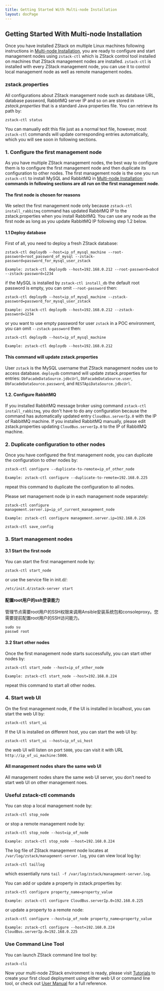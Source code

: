 ```yaml
---
title: Getting Started With Multi-node Installation
layout: docPage
---
```


<h2 id="manual">Getting Started With Multi-node Installation</h2>

Once you have installed ZStack on multiple Linux machines following instructions in [Multi-node Installation](../installation/multi-node.html), you are
ready to configure and start management nodes using `zstack-ctl` which is ZStack control tool installed on machines
that ZStack management nodes are installed. `zstack-ctl` is installed with every ZStack management node, you can use it to control
local management node as well as remote management nodes.

### zstack.properties

All configurations about ZStack management node such as database URL, database password, RabbitMQ server IP and so on are stored
in *zstack.properties* that is a standard Java properties file. You can retrieve its path by:

    zstack-ctl status
    
You can manually edit this file just as a normal text file, however, most `zstack-ctl` commands will update corresponding entries
automatically, which you will see soon in following sections.

### 1. Configure the first management node

As you have multiple ZStack management nodes, the best way to configure them is to configure the first management node and then
duplicate its configuration to other nodes. The first management node is the one you run `zstack-ctl` to install MySQL and
RabbitMQ in [Multi-node Installation](../multi-node.html); **commands in following sections are all run on the first management node**.

<div class="bs-callout bs-callout-info">
  <h4>The first node is chosen for reasons</h4>
  We select the first management node only because <code>zstack-ctl install_rabbitmq</code> command has updated RabbitMQ IP to
  the zstack.properties when you install RabbitMQ. You can use any node as the first node as long as you update RabbitMQ IP following
  step 1.2 below.
</div>

#### 1.1 Deploy database

First of all, you need to deploy a fresh ZStack database:

    zstack-ctl deploydb --host=ip_of_mysql_machine --root-password=root_password_of_mysql --zstack-password=password_for_mysql_user_zstack
    
    Example: zstack-ctl deploydb --host=192.168.0.212 --root-password=abcd --zstack-password=1234
    
if the MySQL is installed by `zstack-ctl install_db` the default root password is empty, you can omit `--root-password` then:

    zstack-ctl deploydb --host=ip_of_mysql_machine --zstack-password=password_for_mysql_user_zstack
    
    Example: zstack-ctl deploydb --host=192.168.0.212 --zstack-password=1234
    
or you want to use empty password for user `zstack` in a POC environment, you can omit `--zstack-password` then:

    zstack-ctl deploydb --host=ip_of_mysql_machine 
    
    Example: zstack-ctl deploydb --host=192.168.0.212
    
<div class="bs-callout bs-callout-info">
  <h4>This command will update zstack.properties</h4>
  User <code>zstack</code> is the MySQL username that ZStack management nodes use to access database.
  <code>deploydb</code> command will update zstack.properties for entries: <code>DbFacadeDataSource.jdbcUrl</code>, <code>DbFacadeDataSource.user</code>,
  <code>DbFacadeDataSource.password</code>, and <code>RESTApiDataSource.jdbcUrl</code>.
</div>

#### 1.2. Configure RabbitMQ

If you installed RabbitMQ message broker using command `zstack-ctl install_rabbitmq`, you don't have to do any configuration
because the command has automatically updated entry `CloudBus.serverIp.0` with the IP of RabbitMQ machine. If you installed
RabbitMQ manually, please edit zstack.properties updating `CloudBus.serverIp.0` to the IP of RabbitMQ machine.

### 2. Duplicate configuration to other nodes

Once you have configured the first management node, you can duplicate the configuration to other nodes by:

    zstack-ctl configure --duplicate-to-remote=ip_of_other_node
    
    Example: zstack-ctl configure --duplicate-to-remote=192.168.0.225
    
repeat this command to duplicate the configuration to all nodes.

Please set management node ip in each management node separately:

    zstack-ctl configure management.server.ip=ip_of_current_management_node

    Example: zstack-ctl configure management.server.ip=192.168.0.226

    zstack-ctl save_config

### 3. Start management nodes

#### 3.1 Start the first node

You can start the first management node by:

    zstack-ctl start_node
   
or use the service file in init.d/:

    /etc/init.d/zstack-server start
    
<div class="bs-callout bs-callout-info">
  <h4>配置root用户的ssh登录能力</h4>
  管理节点需要root用户的SSH权限来调用Ansible安装系统包和consoleproxy。您需要提前配置root用户的SSH访问能力。

  <pre><code>sudo su
passwd root</code></pre>

</div>

#### 3.2 Start other nodes

Once the first management node starts successfully, you can start other nodes by:
 
    zstack-ctl start_node --host=ip_of_other_node
    
    Example: zstack-ctl start_node --host=192.168.0.224
    
repeat this command to start all other nodes.
    
### 4. Start web UI

On the first management node, if the UI is installed in localhost, you can start the web UI by:

    zstack-ctl start_ui 

If the UI is installed on different host, you can start the web UI by:

    zstack-ctl start_ui --host=ip_of_ui_host
    
the web UI will listen on port `5000`, you can visit it with URL `http://ip_of_ui_machine:5000`.

<div class="bs-callout bs-callout-info">
  <h4>All management nodes share the same web UI</h4>
  All management nodes share the same web UI server, you don't need to start web UI on other management noes.
</div>

### Useful zstack-ctl commands

You can stop a local management node by:

    zstack-ctl stop_node
    
or stop a remote management node by:

    zstack-ctl stop_node --host=ip_of_node
    
    Example: zstack-ctl stop_node --host=192.168.0.224
    
The log file of ZStack management node locates at `/var/log/zstack/management-server.log`, you can view local log by:

    zstack-ctl taillog
    
which essentially runs `tail -f /var/log/zstack/management-server.log`.

You can add or update a property in zstack.properties by:
 
    zstack-ctl configure property_name=property_value
    
    Example: zstack-ctl configure CloudBus.serverIp.0=192.168.0.225 
    
or update a property to a remote node:

    zstack-ctl configure --host=ip_of_node property_name=property_value
    
    Example: zstack-ctl configure --host=192.168.0.224 CloudBus.serverIp.0=192.168.0.225 
    
### Use Command Line Tool

You can launch ZStack command line tool by:

    zstack-cli
    
Now your multi-node ZStack environment is ready, please visit [Tutorials](../tutorials) to create your first cloud deployment
using either web UI or command line tool, or check out [User Manual](http://zstackdoc.readthedocs.org/en/latest/) for a full reference.


